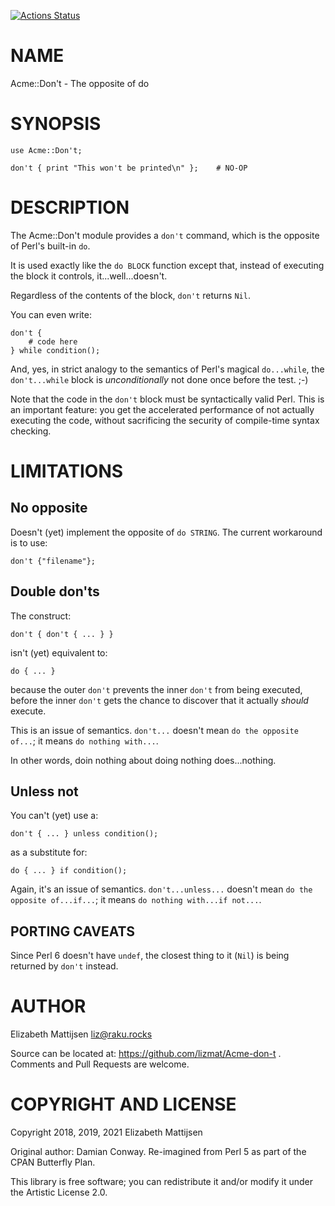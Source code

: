 [![Actions Status](https://github.com/lizmat/Acme-Don-t/workflows/test/badge.svg)](https://github.com/lizmat/Acme-Don-t/actions)

NAME
====

Acme::Don't - The opposite of do

SYNOPSIS
========

    use Acme::Don't;

    don't { print "This won't be printed\n" };    # NO-OP

DESCRIPTION
===========

The Acme::Don't module provides a `don't` command, which is the opposite of Perl's built-in `do`.

It is used exactly like the `do BLOCK` function except that, instead of executing the block it controls, it...well...doesn't.

Regardless of the contents of the block, `don't` returns `Nil`.

You can even write:

    don't {
        # code here
    } while condition();

And, yes, in strict analogy to the semantics of Perl's magical `do...while`, the `don't...while` block is *unconditionally* not done once before the test. ;-)

Note that the code in the `don't` block must be syntactically valid Perl. This is an important feature: you get the accelerated performance of not actually executing the code, without sacrificing the security of compile-time syntax checking.

LIMITATIONS
===========

No opposite
-----------

Doesn't (yet) implement the opposite of `do STRING`. The current workaround is to use:

    don't {"filename"};

Double don'ts
-------------

The construct:

    don't { don't { ... } }

isn't (yet) equivalent to:

    do { ... }

because the outer `don't` prevents the inner `don't` from being executed, before the inner `don't` gets the chance to discover that it actually *should* execute.

This is an issue of semantics. `don't...` doesn't mean `do the opposite of...`; it means `do nothing with...`.

In other words, doin nothing about doing nothing does...nothing.

Unless not
----------

You can't (yet) use a:

    don't { ... } unless condition();

as a substitute for:

    do { ... } if condition();

Again, it's an issue of semantics. `don't...unless...` doesn't mean `do the opposite of...if...`; it means `do nothing with...if not...`.

PORTING CAVEATS
---------------

Since Perl 6 doesn't have `undef`, the closest thing to it (`Nil`) is being returned by `don't` instead.

AUTHOR
======

Elizabeth Mattijsen <liz@raku.rocks>

Source can be located at: https://github.com/lizmat/Acme-don-t . Comments and Pull Requests are welcome.

COPYRIGHT AND LICENSE
=====================

Copyright 2018, 2019, 2021 Elizabeth Mattijsen

Original author: Damian Conway. Re-imagined from Perl 5 as part of the CPAN Butterfly Plan.

This library is free software; you can redistribute it and/or modify it under the Artistic License 2.0.

